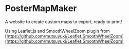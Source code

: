 # PosterMapMaker
A website to create custom maps to export, ready to print!

Using Leaflet.js and SmoothWheelZoom plugin from [https://github.com/mutsuyuki/Leaflet.SmoothWheelZoom](https://github.com/mutsuyuki/Leaflet.SmoothWheelZoom)
